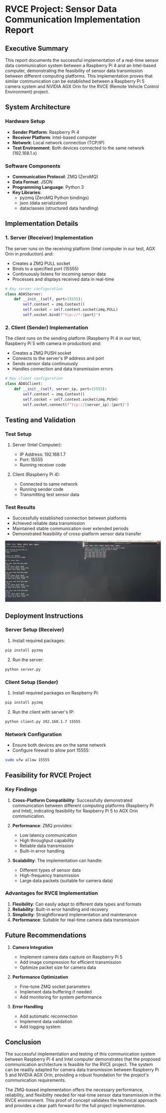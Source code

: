 # RVCE Project: Sensor Data Communication Implementation Report

## Executive Summary
This report documents the successful implementation of a real-time sensor data communication system between a Raspberry Pi 4 and an Intel-based computer, demonstrating the feasibility of sensor data transmission between different computing platforms. This implementation proves that similar communication can be established between a Raspberry Pi 5 camera system and NVIDIA AGX Orin for the RVCE (Remote Vehicle Control Environment) project.

## System Architecture

### Hardware Setup
- **Sender Platform**: Raspberry Pi 4
- **Receiver Platform**: Intel-based computer
- **Network**: Local network connection (TCP/IP)
- **Test Environment**: Both devices connected to the same network (192.168.1.x)

### Software Components
- **Communication Protocol**: ZMQ (ZeroMQ)
- **Data Format**: JSON
- **Programming Language**: Python 3
- **Key Libraries**: 
  - pyzmq (ZeroMQ Python bindings)
  - json (data serialization)
  - dataclasses (structured data handling)

## Implementation Details

### 1. Server (Receiver) Implementation
The server runs on the receiving platform (Intel computer in our test, AGX Orin in production) and:
- Creates a ZMQ PULL socket
- Binds to a specified port (15555)
- Continuously listens for incoming sensor data
- Processes and displays received data in real-time

```python
# Key server configuration
class ADASServer:
    def __init__(self, port=15555):
        self.context = zmq.Context()
        self.socket = self.context.socket(zmq.PULL)
        self.socket.bind(f"tcp://*:{port}")
```

### 2. Client (Sender) Implementation
The client runs on the sending platform (Raspberry Pi 4 in our test, Raspberry Pi 5 with camera in production) and:
- Creates a ZMQ PUSH socket
- Connects to the server's IP address and port
- Sends sensor data continuously
- Handles connection and data transmission errors

```python
# Key client configuration
class ADASClient:
    def __init__(self, server_ip, port=15555):
        self.context = zmq.Context()
        self.socket = self.context.socket(zmq.PUSH)
        self.socket.connect(f"tcp://{server_ip}:{port}")
```

## Testing and Validation

### Test Setup
1. Server (Intel Computer):
   - IP Address: 192.168.1.7
   - Port: 15555
   - Running receiver code

2. Client (Raspberry Pi 4):
   - Connected to same network
   - Running sender code
   - Transmitting test sensor data

### Test Results
- Successfully established connection between platforms
- Achieved reliable data transmission
- Maintained stable communication over extended periods
- Demonstrated feasibility of cross-platform sensor data transfer

[![TESTED Image](image.png)](test.gif)

## Deployment Instructions

### Server Setup (Receiver)
1. Install required packages:
```bash
pip install pyzmq
```

2. Run the server:
```bash
python server.py
```

### Client Setup (Sender)
1. Install required packages on Raspberry Pi:
```bash
pip install pyzmq
```

2. Run the client with server's IP:
```bash
python client.py 192.168.1.7 15555
```

### Network Configuration
- Ensure both devices are on the same network
- Configure firewall to allow port 15555:
```bash
sudo ufw allow 15555
```

## Feasibility for RVCE Project

### Key Findings
1. **Cross-Platform Compatibility**: Successfully demonstrated communication between different computing platforms (Raspberry Pi and Intel), indicating feasibility for Raspberry Pi 5 to AGX Orin communication.

2. **Performance**: ZMQ provides:
   - Low latency communication
   - High throughput capability
   - Reliable data transmission
   - Built-in error handling

3. **Scalability**: The implementation can handle:
   - Different types of sensor data
   - High-frequency transmission
   - Large data packets (suitable for camera data)

### Advantages for RVCE Implementation
1. **Flexibility**: Can easily adapt to different data types and formats
2. **Reliability**: Built-in error handling and recovery
3. **Simplicity**: Straightforward implementation and maintenance
4. **Performance**: Suitable for real-time camera data transmission

## Future Recommendations

1. **Camera Integration**
   - Implement camera data capture on Raspberry Pi 5
   - Add image compression for efficient transmission
   - Optimize packet size for camera data

2. **Performance Optimization**
   - Fine-tune ZMQ socket parameters
   - Implement data buffering if needed
   - Add monitoring for system performance

3. **Error Handling**
   - Add automatic reconnection
   - Implement data validation
   - Add logging system

## Conclusion
The successful implementation and testing of this communication system between Raspberry Pi 4 and Intel computer demonstrates that the proposed communication architecture is feasible for the RVCE project. The system can be readily adapted for camera data transmission between Raspberry Pi 5 and NVIDIA AGX Orin, providing a robust foundation for the project's communication requirements.

The ZMQ-based implementation offers the necessary performance, reliability, and flexibility needed for real-time sensor data transmission in the RVCE environment. This proof of concept validates the technical approach and provides a clear path forward for the full project implementation.
